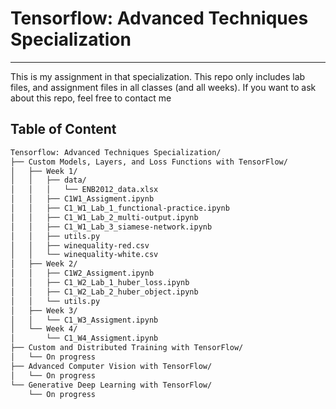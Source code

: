 # Tensorflow: Advanced Techniques Specialization
---

This is my assignment in that specialization. This repo only includes lab files, and assignment files in all classes (and all weeks). If you want to ask about this repo, feel free to contact me

## Table of Content

```bash
Tensorflow: Advanced Techniques Specialization/
├── Custom Models, Layers, and Loss Functions with TensorFlow/
│   ├── Week 1/
│   │   ├── data/
│   │   │   └── ENB2012_data.xlsx
│   │   ├── C1W1_Assigment.ipynb
│   │   ├── C1_W1_Lab_1_functional-practice.ipynb
│   │   ├── C1_W1_Lab_2_multi-output.ipynb
│   │   ├── C1_W1_Lab_3_siamese-network.ipynb
│   │   ├── utils.py
│   │   ├── winequality-red.csv
│   │   └── winequality-white.csv
│   ├── Week 2/
│   │   ├── C1W2_Assigment.ipynb
│   │   ├── C1_W2_Lab_1_huber_loss.ipynb
│   │   ├── C1_W2_Lab_2_huber_object.ipynb
│   │   └── utils.py
│   ├── Week 3/
│   │   └── C1_W3_Assigment.ipynb
│   └── Week 4/
│       └── C1_W4_Assigment.ipynb
├── Custom and Distributed Training with TensorFlow/
│   └── On progress
├── Advanced Computer Vision with TensorFlow/
│   └── On progress
└── Generative Deep Learning with TensorFlow/
    └── On progress
```
